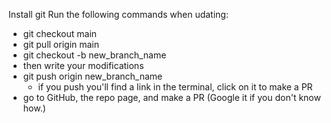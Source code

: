 Install git
Run the following commands when udating:
- git checkout main
- git pull origin main
- git checkout -b new_branch_name
- then write your modifications
- git push origin new_branch_name
  - if you push you'll find a link in the terminal, click on it to make a PR
- go to GitHub, the repo page, and make a PR (Google it if you don't know how.)
